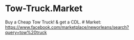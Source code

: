 # Tow-Truck.Market
Buy a Cheap Tow Truck! &amp; get a CDL. # Market: https://www.facebook.com/marketplace/neworleans/search?query=tow%20truck
